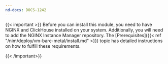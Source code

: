 ```yaml
---
nd-docs: DOCS-1242
---
```


{{< important >}}
Before you can install this module, you need to have NGINX and ClickHouse installed on your system. Additionally, you will need to add the NGINX Instance Manager repository. The [Prerequisites]({{< ref "/nim/deploy/vm-bare-metal/install.md" >}}) topic has detailed instructions on how to fulfill these requirements.

{{< /important>}}

